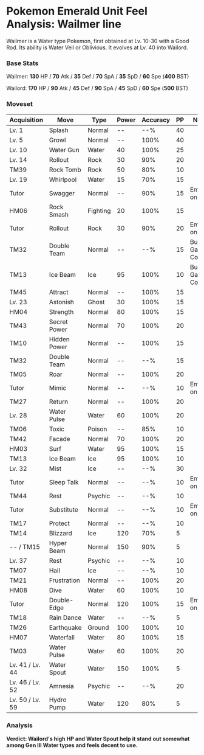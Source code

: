 # Pokemon Emerald Unit Feel Analysis: Wailmer line

Wailmer is a Water type Pokemon, first obtained at Lv. 10-30 with a Good Rod. Its ability is Water Veil or Oblivious. It evolves at Lv. 40 into Wailord.

### Base Stats

Wailmer: **130** HP / **70** Atk / **35** Def / **70** SpA / **35** SpD / **60** Spe (**400** BST)

Wailord: **170** HP / **90** Atk / **45** Def / **90** SpA / **45** SpD / **60** Spe (**500** BST)

### Moveset

| Acquisition     | Move         | Type     | Power | Accuracy | PP | Notes              |
|-----------------|--------------|----------|-------|----------|----|--------------------|
| Lv. 1           | Splash       | Normal   | --    | --%      | 40 |                    |
| Lv. 5           | Growl        | Normal   | --    | 100%     | 40 |                    |
| Lv. 10          | Water Gun    | Water    | 40    | 100%     | 25 |                    |
| Lv. 14          | Rollout      | Rock     | 30    | 90%      | 20 |                    |
| TM39            | Rock Tomb    | Rock     | 50    | 80%      | 10 |                    |
| Lv. 19          | Whirlpool    | Water    | 15    | 70%      | 15 |                    |
| Tutor           | Swagger      | Normal   | --    | 90%      | 15 | Emerald only       |
| HM06            | Rock Smash   | Fighting | 20    | 100%     | 15 |                    |
| Tutor           | Rollout      | Rock     | 30    | 90%      | 20 | Emerald only       |
| TM32            | Double Team  | Normal   | --    | --%      | 15 | Buy at Game Corner |
| TM13            | Ice Beam     | Ice      | 95    | 100%     | 10 | Buy at Game Corner |
| TM45            | Attract      | Normal   | --    | 100%     | 15 |                    |
| Lv. 23          | Astonish     | Ghost    | 30    | 100%     | 15 |                    |
| HM04            | Strength     | Normal   | 80    | 100%     | 15 |                    |
| TM43            | Secret Power | Normal   | 70    | 100%     | 20 |                    |
| TM10            | Hidden Power | Normal   | --    | 100%     | 15 |                    |
| TM32            | Double Team  | Normal   | --    | --%      | 15 |                    |
| TM05            | Roar         | Normal   | --    | 100%     | 20 |                    |
| Tutor           | Mimic        | Normal   | --    | --%      | 10 | Emerald only       |
| TM27            | Return       | Normal   | --    | 100%     | 20 |                    |
| Lv. 28          | Water Pulse  | Water    | 60    | 100%     | 20 |                    |
| TM06            | Toxic        | Poison   | --    | 85%      | 10 |                    |
| TM42            | Facade       | Normal   | 70    | 100%     | 20 |                    |
| HM03            | Surf         | Water    | 95    | 100%     | 15 |                    |
| TM13            | Ice Beam     | Ice      | 95    | 100%     | 10 |                    |
| Lv. 32          | Mist         | Ice      | --    | --%      | 30 |                    |
| Tutor           | Sleep Talk   | Normal   | --    | --%      | 10 | Emerald only       |
| TM44            | Rest         | Psychic  | --    | --%      | 10 |                    |
| Tutor           | Substitute   | Normal   | --    | --%      | 10 | Emerald only       |
| TM17            | Protect      | Normal   | --    | --%      | 10 |                    |
| TM14            | Blizzard     | Ice      | 120   | 70%      | 5  |                    |
| -- / TM15       | Hyper Beam   | Normal   | 150   | 90%      | 5  |                    |
| Lv. 37          | Rest         | Psychic  | --    | --%      | 10 |                    |
| TM07            | Hail         | Ice      | --    | --%      | 10 |                    |
| TM21            | Frustration  | Normal   | --    | 100%     | 20 |                    |
| HM08            | Dive         | Water    | 60    | 100%     | 10 |                    |
| Tutor           | Double-Edge  | Normal   | 120   | 100%     | 15 | Emerald only       |
| TM18            | Rain Dance   | Water    | --    | --%      | 5  |                    |
| TM26            | Earthquake   | Ground   | 100   | 100%     | 10 |                    |
| HM07            | Waterfall    | Water    | 80    | 100%     | 15 |                    |
| TM03            | Water Pulse  | Water    | 60    | 100%     | 20 |                    |
| Lv. 41 / Lv. 44 | Water Spout  | Water    | 150   | 100%     | 5  |                    |
| Lv. 46 / Lv. 52 | Amnesia      | Psychic  | --    | --%      | 20 |                    |
| Lv. 50 / Lv. 59 | Hydro Pump   | Water    | 120   | 80%      | 5  |                    |

### Analysis

**Verdict: Wailord's high HP and Water Spout help it stand out somewhat among Gen III Water types and feels decent to use.**

